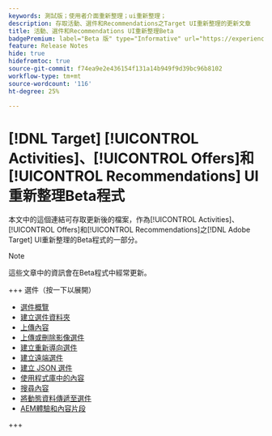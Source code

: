 ```yaml
---
keywords: 測試版；使用者介面重新整理；ui重新整理；
description: 存取活動、選件和Recommendations之Target UI重新整理的更新文章
title: 活動、選件和Recommendations UI重新整理Beta
badgePremium: label="Beta 版" type="Informative" url="https://experienceleague.adobe.com/docs/target/using/introduction/intro.html?lang=en#beta newtab=true" tooltip="瞭解 [!DNL Target] Beta程式。"
feature: Release Notes
hide: true
hidefromtoc: true
source-git-commit: f74ea9e2e436154f131a14b949f9d39bc96b8102
workflow-type: tm+mt
source-wordcount: '116'
ht-degree: 25%

---
```


# [!DNL Target] [!UICONTROL Activities]、[!UICONTROL Offers]和[!UICONTROL Recommendations] UI重新整理Beta程式

本文中的這個連結可存取更新後的檔案，作為[!UICONTROL Activities]、[!UICONTROL Offers]和[!UICONTROL Recommendations]之[!DNL Adobe Target] UI重新整理的Beta程式的一部分。

>[!NOTE]
>
>這些文章中的資訊會在Beta程式中經常更新。

+++ 選件（按一下以展開）

* [選件概覽](/help/main/c-experiences/c-manage-content/manage-content-beta.md)
* [建立選件資料夾](/help/main/c-experiences/c-manage-content/create-content-folder-beta.md)
* [上傳內容](/help/main/c-experiences/c-manage-content/assets-upload-beta.md)
* [上傳或刪除影像選件](/help/main/c-experiences/c-manage-content/assets-upload-beta.md)
* [建立重新導向選件](/help/main/c-experiences/c-manage-content/offer-redirect-beta.md)
* [建立遠端選件](/help/main/c-experiences/c-manage-content/about-remote-offers-beta.md)
* [建立 JSON 選件](/help/main/c-experiences/c-manage-content/create-json-offer-beta.md)
* [使用程式庫中的內容](/help/main/c-experiences/c-manage-content/assets-working-beta.md)
* [搜尋內容](/help/main/c-experiences/c-manage-content/filter-and-search-content.md)
* [將動態資料傳遞至選件](/help/main/c-experiences/c-manage-content/passing-profile-attributes-to-the-html-offer.md)
* [AEM體驗和內容片段](/help/main/c-experiences/c-manage-content/aem-experience-fragments.md)

+++


